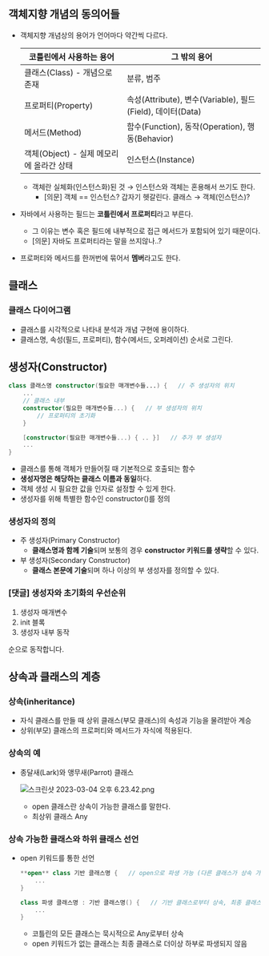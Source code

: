 ## 객체지향 개념의 동의어들

- 객체지향 개념상의 용어가 언어마다 약간씩 다르다.
    
    
    | 코틀린에서 사용하는 용어 | 그 밖의 용어 |
    | --- | --- |
    | 클래스(Class) - 개념으로 존재 | 분류, 범주 |
    | 프로퍼티(Property) | 속성(Attribute), 변수(Variable), 필드(Field), 데이터(Data) |
    | 메서드(Method) | 함수(Function), 동작(Operation), 행동(Behavior) |
    | 객체(Object) - 실제 메모리에 올라간 상태 | 인스턴스(Instance) |
    - 객체란 실체화(인스턴스화)된 것 → 인스턴스와 객체는 혼용해서 쓰기도 한다.
        - [의문] 객체 == 인스턴스? 갑자기 헷갈린다. 클래스 → 객체(인스턴스)?
- 자바에서 사용하는 필드는 **코틀린에서 프로퍼티**라고 부른다.
    - 그 이유는 변수 혹은 필드에 내부적으로 접근 메서드가 포함되어 있기 때문이다.
    - [의문] 자바도 프로퍼티라는 말을 쓰지않나..?
- 프로퍼티와 메서드를 한꺼번에 묶어서 **멤버**라고도 한다.

## 클래스

### 클래스 다이어그램

- 클래스를 시각적으로 나타내 분석과 개념 구현에 용이하다.
- 클래스명, 속성(필드, 프로퍼티), 함수(메서드, 오퍼레이션) 순서로 그린다.

## 생성자(Constructor)

```kotlin
class 클래스명 constructor(필요한 매개변수들...) {   // 주 생성자의 위치
	...
	// 클래스 내부
	constructor(필요한 매개변수들...) {   // 부 생성자의 위치
		// 프로퍼티의 초기화
	}

	[constructor(필요한 매개변수들...) { .. }]   // 추가 부 생성자
	...
}
```

- 클래스를 통해 객체가 만들어질 때 기본적으로 호출되는 함수
- **생성자명은 해당하는 클래스 이름과 동일**하다.
- 객체 생성 시 필요한 값을 인자로 설정할 수 있게 한다.
- 생성자를 위해 특별한 함수인 constructor()를 정의

### 생성자의 정의

- 주 생성자(Primary Constructor)
    - **클래스명과 함께 기술**되며 보통의 경우 **constructor 키워드를 생략**할 수 있다.
- 부 생성자(Secondary Constructor)
    - **클래스 본문에 기술**되며 하나 이상의 부 생성자를 정의할 수 있다.

### [댓글] 생성자와 초기화의 우선순위

1. 생성자 매개변수
2. init 블록
3. 생성자 내부 동작

순으로 동작합니다.

## 상속과 클래스의 계층

### 상속(inheritance)

- 자식 클래스를 만들 때 상위 클래스(부모 클래스)의 속성과 기능을 물려받아 계승
- 상위(부모) 클래스의 프로퍼티와 메서드가 자식에 적용된다.

### 상속의 예

- 종달새(Lark)와 앵무새(Parrot) 클래스
    
    ![스크린샷 2023-03-04 오후 6.23.42.png](https://s3-us-west-2.amazonaws.com/secure.notion-static.com/1cd31512-30a4-46a9-b377-ee617287930e/%E1%84%89%E1%85%B3%E1%84%8F%E1%85%B3%E1%84%85%E1%85%B5%E1%86%AB%E1%84%89%E1%85%A3%E1%86%BA_2023-03-04_%E1%84%8B%E1%85%A9%E1%84%92%E1%85%AE_6.23.42.png)
    
    - open 클래스란 상속이 가능한 클래스를 말한다.
    - 최상위 클래스 Any

### 상속 가능한 클래스와 하위 클래스 선언

- open 키워드를 통한 선언
    
    ```kotlin
    **open** class 기반 클래스명 {   // open으로 파생 가능 (다른 클래스가 상속 가능한 상태가 됨)
    	...
    }
    
    class 파생 클래스명 : 기반 클래스명() {   // 기반 클래스로부터 상속, 최종 클래스로 파생 불가
    	...
    }
    ```
    
    - 코틀린의 모든 클래스는 묵시적으로 Any로부터 상속
    - open 키워드가 없는 클래스는 최종 클래스로 더이상 하부로 파생되지 않음